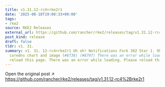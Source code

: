 ```yaml
---
title: v1.31.12-rc4+rke2r1
date: '2025-08-18T19:00:33+00:00'
tags:
- rke2
source: RKE2 Releases
external_url: https://github.com/rancher/rke2/releases/tag/v1.31.12-rc4%2Brke2r1
post_kind: release
draft: false
tldr: v1. 31.
summary: v1. 31. 12-rc4+rke2r1 Uh oh! Notifications Fork 302 Star 1. 9k ad81149 Bump
  coredns chart and image (#8736) (#8797) There was an error while loading. Please
  reload this page. There was an error while loading. Please reload this page.
---
```

Open the original post ↗ https://github.com/rancher/rke2/releases/tag/v1.31.12-rc4%2Brke2r1

